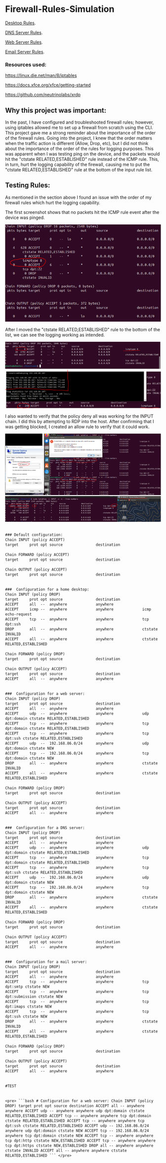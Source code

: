 
# Firewall-Rules-Simulation
[Desktop Rules](./desktop_rules.v4).

[DNS Server Rules](./dns_server_rules.v4).

[Web Server Rules](./web_server_rules.v4).

[Email Server Rules](./email_server.v4).


### Resources used:

https://linux.die.net/man/8/iptables

https://docs.xfce.org/xfce/getting-started

https://github.com/neutrinolabs/xrdp

## Why this project was important:

In the past, I have configured and troubleshooted firewall rules; however, using iptables allowed me to set up a firewall from scratch using the CLI. This project gave me a strong reminder about the importance of the order of the firewall rules. Going into the project, I knew that the order matters when the traffic action is different (Allow, Drop, etc), but I did not think about the importance of the order of the rules for logging purposes. This was apparent when I was testing ping on the device, and the packets would hit the "ctstate RELATED,ESTABLISHED" rule instead of the ICMP rule. This, in turn, hurt the logging capability of the firewall, causing me to put the  "ctstate RELATED,ESTABLISHED" rule at the bottom of the input rule list.




## Testing Rules:
As mentioned in the section above I found an issue with the order of my firewall rules which hurt the logging capability.

The first screenshot shows that no packets hit the ICMP rule event after the device was pinged.

![Ping Troubleshooting.PNG](./Ping_example_troubleshooting.PNG)



After I moved the  "ctstate RELATED,ESTABLISHED" rule to the bottom of the list, we can see the logging working as intended.

![Ping SC1.PNG](./ping_example_sc1.PNG)
![Ping SC2.PNG](./ping_example_sc2.PNG)



I also wanted to verify that the policy deny all was working for the INPUT chain. I did this by attempting to RDP into the host. After confirming that I was getting blocked, I created an allow rule to verify that it could work.

![RDP SC1.PNG](./RDP_example_sc1.PNG)
![RDP SC2.PNG](./RDP_example_sc2.PNG)





```

### Default configuration:
Chain INPUT (policy ACCEPT)
target     prot opt source               destination         

Chain FORWARD (policy ACCEPT)
target     prot opt source               destination         

Chain OUTPUT (policy ACCEPT)
target     prot opt source               destination


###  Configuration for a home desktop: 
Chain INPUT (policy DROP)
target     prot opt source               destination         
ACCEPT     all  --  anywhere             anywhere            
ACCEPT     icmp --  anywhere             anywhere             icmp echo-request
ACCEPT     tcp  --  anywhere             anywhere             tcp dpt:ssh
DROP       all  --  anywhere             anywhere             ctstate INVALID
ACCEPT     all  --  anywhere             anywhere             ctstate RELATED,ESTABLISHED

Chain FORWARD (policy DROP)
target     prot opt source               destination         

Chain OUTPUT (policy ACCEPT)
target     prot opt source               destination         
ACCEPT     all  --  anywhere             anywhere   


###  Configuration for a web server:
Chain INPUT (policy DROP)
target     prot opt source               destination         
ACCEPT     all  --  anywhere             anywhere            
ACCEPT     udp  --  anywhere             anywhere             udp dpt:domain ctstate RELATED,ESTABLISHED
ACCEPT     tcp  --  anywhere             anywhere             tcp dpt:domain ctstate RELATED,ESTABLISHED
ACCEPT     tcp  --  anywhere             anywhere             tcp dpt:ssh ctstate RELATED,ESTABLISHED
ACCEPT     udp  --  192.168.86.0/24      anywhere             udp dpt:domain ctstate NEW
ACCEPT     tcp  --  192.168.86.0/24      anywhere             tcp dpt:domain ctstate NEW
DROP       all  --  anywhere             anywhere             ctstate INVALID
ACCEPT     all  --  anywhere             anywhere             ctstate RELATED,ESTABLISHED

Chain FORWARD (policy DROP)
target     prot opt source               destination         

Chain OUTPUT (policy ACCEPT)
target     prot opt source               destination         
ACCEPT     all  --  anywhere             anywhere            


###  Configuration for a DNS server:
Chain INPUT (policy DROP)
target     prot opt source               destination         
ACCEPT     all  --  anywhere             anywhere            
ACCEPT     udp  --  anywhere             anywhere             udp dpt:domain ctstate RELATED,ESTABLISHED
ACCEPT     tcp  --  anywhere             anywhere             tcp dpt:domain ctstate RELATED,ESTABLISHED
ACCEPT     tcp  --  anywhere             anywhere             tcp dpt:ssh ctstate RELATED,ESTABLISHED
ACCEPT     udp  --  192.168.86.0/24      anywhere             udp dpt:domain ctstate NEW
ACCEPT     tcp  --  192.168.86.0/24      anywhere             tcp dpt:domain ctstate NEW
DROP       all  --  anywhere             anywhere             ctstate INVALID
ACCEPT     all  --  anywhere             anywhere             ctstate RELATED,ESTABLISHED

Chain FORWARD (policy DROP)
target     prot opt source               destination         

Chain OUTPUT (policy ACCEPT)
target     prot opt source               destination         
ACCEPT     all  --  anywhere             anywhere            


###  Configuration for a mail server:
Chain INPUT (policy DROP)
target     prot opt source               destination         
ACCEPT     all  --  anywhere             anywhere            
ACCEPT     tcp  --  anywhere             anywhere             tcp dpt:smtp ctstate NEW
ACCEPT     tcp  --  anywhere             anywhere             tcp dpt:submission ctstate NEW
ACCEPT     tcp  --  anywhere             anywhere             tcp dpt:imaps ctstate NEW
ACCEPT     tcp  --  anywhere             anywhere             tcp dpt:ssh ctstate NEW
DROP       all  --  anywhere             anywhere             ctstate INVALID
ACCEPT     all  --  anywhere             anywhere             ctstate RELATED,ESTABLISHED

Chain FORWARD (policy DROP)
target     prot opt source               destination         

Chain OUTPUT (policy ACCEPT)
target     prot opt source               destination         
ACCEPT     all  --  anywhere             anywhere  


#TEST


<pre> ```bash # Configuration for a web server: Chain INPUT (policy DROP) target prot opt source destination ACCEPT all -- anywhere anywhere ACCEPT udp -- anywhere anywhere udp dpt:domain ctstate RELATED,ESTABLISHED ACCEPT tcp -- anywhere anywhere tcp dpt:domain ctstate RELATED,ESTABLISHED ACCEPT tcp -- anywhere anywhere tcp dpt:ssh ctstate RELATED,ESTABLISHED ACCEPT udp -- 192.168.86.0/24 anywhere udp dpt:domain ctstate NEW ACCEPT tcp -- 192.168.86.0/24 anywhere tcp dpt:domain ctstate NEW ACCEPT tcp -- anywhere anywhere tcp dpt:http ctstate NEW,ESTABLISHED ACCEPT tcp -- anywhere anywhere tcp dpt:https ctstate NEW,ESTABLISHED DROP all -- anywhere anywhere ctstate INVALID ACCEPT all -- anywhere anywhere ctstate RELATED,ESTABLISHED ``` </pre>
